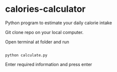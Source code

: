 # calories-calculator
Python program to estimate your daily calorie intake

Git clone repo on your local computer.

Open terminal at folder and run

```

python calculate.py

```

Enter required information and press enter
